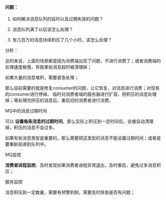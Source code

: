 #### 问题：

1. 如何解决消息队列的延时以及过期失效的问题？

2. 消息队列满了以后该怎么处理？

3. 有几百万的消息持续积压了几个小时，该怎么处理？


分析：

总的来说，上面的场景都是因为消费端出现了问题，不进行消费了；或者消费端的处理速度极慢，导致某些消息超时被清理掉；


如果大量的消息堆积，需要紧急处理；

那么目前需要的就是修复consumer的问题，让它恢复，对消息进行消费；对现有的consumer进行停掉。
临时对消费者端的服务器进行扩容，把积压的消息处理掉；等处理完挤压的消息后，重启旧的消费者进行消费。



MQ中的消息过期时间

可以 **设置每条消息的过期时间**，那么实际上积压到一定时间后，会被自动清理掉，积压的消息不会过多。

如果有些消息类型是重要的，那么需要把这类型的消息不能设置过期时间；或者是要重新投递到队列中。


MQ监控

**消费者进程监控**。及时发现如果消费者进程异常退出，及时重启，避免过多消息积压；

服务监控

消息积压到一定数量，需要有预警机制，需要及时排查是否有问题；
